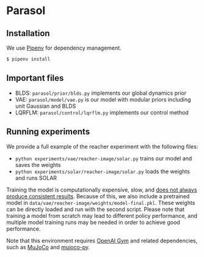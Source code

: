 # Parasol

## Installation

We use [Pipenv](https://pipenv.readthedocs.io/en/latest/) for dependency management.
```bash
$ pipenv install
```

## Important files

- BLDS: `parasol/prior/blds.py` implements our global dynamics prior
- VAE: `parasol/model/vae.py` is our model with modular priors including unit Gaussian and BLDS
- LQRFLM: `parasol/control/lqrflm.py` implements our control method

## Running experiments

We provide a full example of the reacher experiment with the following files:

- `python experiments/vae/reacher-image/solar.py` trains our model and saves the weights
- `python experiments/solar/reacher-image/solar.py` loads the weights and runs SOLAR

Training the model is computationally expensive, slow, and
[does not always produce consistent results](https://github.com/sharadmv/parasol/issues/5).
Because of this, we also include a pretrained model in `data/vae/reacher-image/weights/model-final.pkl`.
These weights can be directly loaded and run with the second script. Please note that training a model
from scratch may lead to different policy performance, and multiple model training runs may be needed
in order to achieve good performance.

Note that this environment requires [OpenAI Gym](https://github.com/openai/gym) and related dependencies,
such as [MuJoCo](https://www.roboti.us/) and [mujoco-py](https://github.com/openai/mujoco-py).

